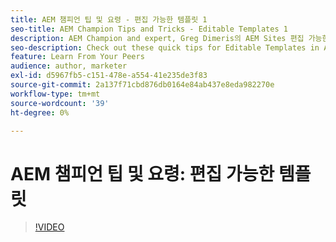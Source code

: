```yaml
---
title: AEM 챔피언 팁 및 요령 - 편집 가능한 템플릿 1
seo-title: AEM Champion Tips and Tricks - Editable Templates 1
description: AEM Champion and expert, Greg Dimeris의 AEM Sites 편집 가능한 템플릿 빠른 팁을 확인하십시오. 오늘 인스턴스에서 사용해 보십시오.
seo-description: Check out these quick tips for Editable Templates in AEM Sites by AEM Champion and expert, Greg Dimeris. Try them out in your instance today.
feature: Learn From Your Peers
audience: author, marketer
exl-id: d5967fb5-c151-478e-a554-41e235de3f83
source-git-commit: 2a137f71cbd876db0164e84ab437e8eda982270e
workflow-type: tm+mt
source-wordcount: '39'
ht-degree: 0%

---
```


# AEM 챔피언 팁 및 요령: 편집 가능한 템플릿

>[!VIDEO](https://video.tv.adobe.com/v/3409424?quality=12&learn=on)
